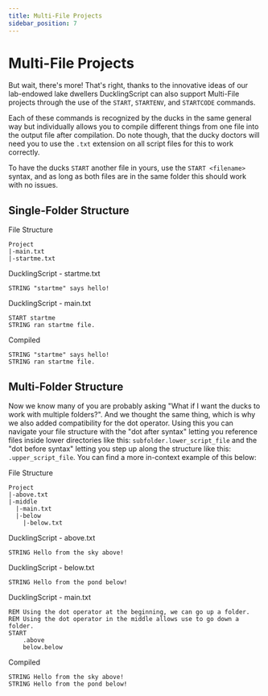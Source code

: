 ```yaml
---
title: Multi-File Projects
sidebar_position: 7
---
```


# Multi-File Projects
But wait, there's more! That's right, thanks to the innovative ideas of our lab-endowed lake dwellers DucklingScript can also support Multi-File projects through the use of the `START`, `STARTENV`, and `STARTCODE` commands.

Each of these commands is recognized by the ducks in the same general way but individually allows you to compile different things from one file into the output file after compilation. Do note though, that the ducky doctors will need you to use the `.txt` extension on all script files for this to work correctly.

To have the ducks `START` another file in yours, use the `START <filename>` syntax, and as long as both files are in the same folder this should work with no issues.

## Single-Folder Structure
File Structure
```
Project
|-main.txt
|-startme.txt
```

DucklingScript - startme.txt
```
STRING "startme" says hello!
```

DucklingScript - main.txt
```
START startme
STRING ran startme file.
```

Compiled
```
STRING "startme" says hello!
STRING ran startme file.
```

## Multi-Folder Structure
Now we know many of you are probably asking "What if I want the ducks to work with multiple folders?". And we thought the same thing, which is why we also added compatibility for the dot operator. Using this you can navigate your file structure with the "dot after syntax" letting you reference files inside lower directories like this: `subfolder.lower_script_file` and the "dot before syntax" letting you step up along the structure like this: `.upper_script_file`. You can find a more in-context example of this below:

File Structure
```
Project
|-above.txt
|-middle
  |-main.txt
  |-below
    |-below.txt
```

DucklingScript - above.txt
```
STRING Hello from the sky above!
```

DucklingScript - below.txt
```
STRING Hello from the pond below!
```

DucklingScript - main.txt
```
REM Using the dot operator at the beginning, we can go up a folder.
REM Using the dot operator in the middle allows use to go down a folder.
START
    .above
    below.below
```

Compiled
```
STRING Hello from the sky above!
STRING Hello from the pond below!
```